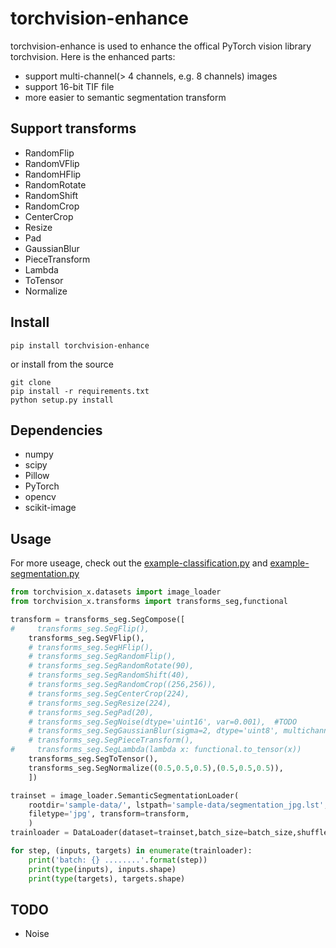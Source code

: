 # torchvision-enhance

torchvision-enhance is used to enhance the offical PyTorch vision library torchvision. Here is the enhanced parts:
- support multi-channel(> 4 channels, e.g. 8 channels) images
- support 16-bit TIF file 
- more easier to semantic segmentation transform



## Support transforms
- RandomFlip
- RandomVFlip
- RandomHFlip
- RandomRotate
- RandomShift
- RandomCrop
- CenterCrop
- Resize
- Pad
- GaussianBlur
- PieceTransform
- Lambda
- ToTensor
- Normalize

## Install
```
pip install torchvision-enhance
```  

or  install from the source

```
git clone 
pip install -r requirements.txt
python setup.py install
```
## Dependencies
- numpy
- scipy
- Pillow
- PyTorch
- opencv
- scikit-image

## Usage
For more useage, check out the [example-classification.py](./test/example-classification.py) and [example-segmentation.py](./test/example-segmentation.py)

``` python
from torchvision_x.datasets import image_loader
from torchvision_x.transforms import transforms_seg,functional

transform = transforms_seg.SegCompose([
#     transforms_seg.SegFlip(),
    transforms_seg.SegVFlip(), 
    # transforms_seg.SegHFlip(),
    # transforms_seg.SegRandomFlip(),
    # transforms_seg.SegRandomRotate(90),
    # transforms_seg.SegRandomShift(40),
    # transforms_seg.SegRandomCrop((256,256)),
    # transforms_seg.SegCenterCrop(224),
    # transforms_seg.SegResize(224),
    # transforms_seg.SegPad(20),
    # transforms_seg.SegNoise(dtype='uint16', var=0.001),  #TODO
    # transforms_seg.SegGaussianBlur(sigma=2, dtype='uint8', multichannel=False),
    # transforms_seg.SegPieceTransform(),
#     transforms_seg.SegLambda(lambda x: functional.to_tensor(x))
    transforms_seg.SegToTensor(),
    transforms_seg.SegNormalize((0.5,0.5,0.5),(0.5,0.5,0.5)),
    ])

trainset = image_loader.SemanticSegmentationLoader(
    rootdir='sample-data/', lstpath='sample-data/segmentation_jpg.lst',
    filetype='jpg', transform=transform,
    )
trainloader = DataLoader(dataset=trainset,batch_size=batch_size,shuffle=False)

for step, (inputs, targets) in enumerate(trainloader):
    print('batch: {} ........'.format(step))
    print(type(inputs), inputs.shape)
    print(type(targets), targets.shape)
```

## TODO
- Noise
